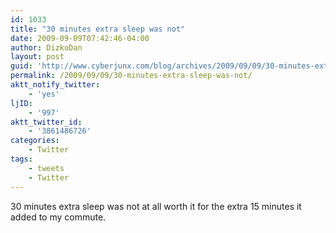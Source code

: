 ```yaml
---
id: 1033
title: "30 minutes extra sleep was not"
date: 2009-09-09T07:42:46-04:00
author: DizkoDan
layout: post
guid: 'http://www.cyberjunx.com/blog/archives/2009/09/09/30-minutes-extra-sleep-was-not/'
permalink: /2009/09/09/30-minutes-extra-sleep-was-not/
aktt_notify_twitter:
    - 'yes'
ljID:
    - '997'
aktt_twitter_id:
    - '3861486726'
categories:
    - Twitter
tags:
    - tweets
    - Twitter
---
```


30 minutes extra sleep was not at all worth it for the extra 15 minutes it added to my commute.